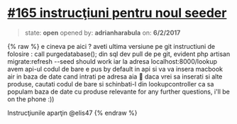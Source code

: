 # [\#165 instrucţiuni pentru noul seeder](https://github.com/adrianharabula/condr/issues/165)

> state: **open** opened by: **adrianharabula** on: **6/2/2017**

{% raw %}
e cineva pe aici ?
aveti ultima versiune pe git
instructiuni de folosire :
call purgedatabase(); din sql dev
pull de pe git, evident
php artisan migrate:refresh --seed should work
iar la adresa localhost:8000/lookup avem api-ul
codul de bare e pus by default in api si va va insera macbook air in baza de date cand intrati pe adresa aia 🙂
daca vrei sa inserati si alte produse, cautati codul de bare si schinbati-l din lookupcontroller ca sa populam baza de date cu produse relevante
for any further questions, i'll be on the phone :))

Instrucţiunile aparţin @elis47 
{% endraw %}



